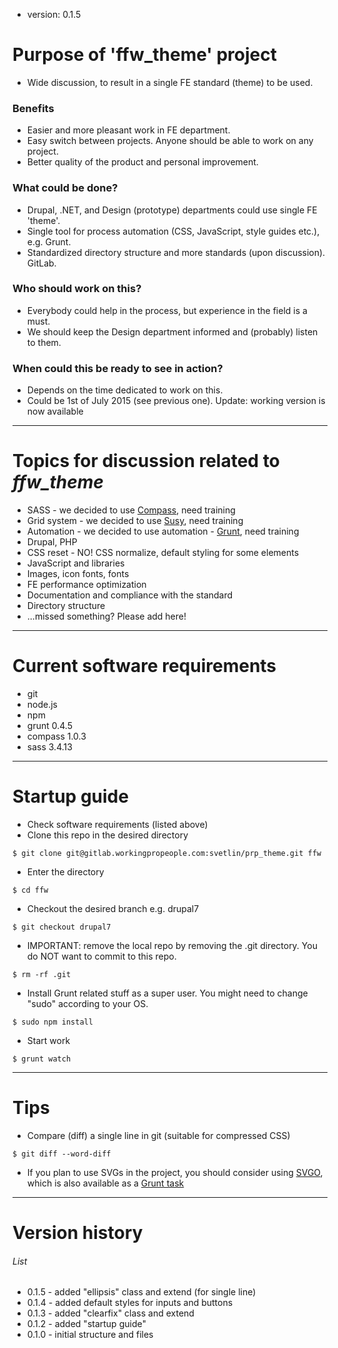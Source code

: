 * version: 0.1.5

# Purpose of 'ffw_theme' project #

* Wide discussion, to result in a single FE standard (theme) to be used.

### Benefits ###

* Easier and more pleasant work in FE department.
* Easy switch between projects. Anyone should be able to work on any project.
* Better quality of the product and personal improvement.

### What could be done? ###

* Drupal, .NET, and Design (prototype) departments could use single FE 'theme'.
* Single tool for process automation (CSS, JavaScript, style guides etc.), e.g. Grunt.
* Standardized directory structure and more standards (upon discussion). GitLab.

### Who should work on this? ###

* Everybody could help in the process, but experience in the field is a must.
* We should keep the Design department informed and (probably) listen to them.

### When could this be ready to see in action? ###

* Depends on the time dedicated to work on this.
* Could be 1st of July 2015 (see previous one). Update: working version is now available

---

# Topics for discussion related to *ffw_theme* #

* SASS - we decided to use [Compass](http://compass-style.org/), need training
* Grid system - we decided to use [Susy](http://susy.oddbird.net/), need training
* Automation - we decided to use automation - [Grunt](http://gruntjs.com/), need training
* Drupal, PHP
* CSS reset - NO! CSS normalize, default styling for some elements
* JavaScript and libraries
* Images, icon fonts, fonts
* FE performance optimization
* Documentation and compliance with the standard
* Directory structure
* ...missed something? Please add here!

---

# Current software requirements #

* git
* node.js
* npm
* grunt 0.4.5
* compass 1.0.3
* sass 3.4.13

---

# Startup guide #

* Check software requirements (listed above)
* Clone this repo in the desired directory

```
$ git clone git@gitlab.workingpropeople.com:svetlin/prp_theme.git ffw
```

* Enter the directory

```
$ cd ffw
```

* Checkout the desired branch e.g. drupal7

```
$ git checkout drupal7
```

* IMPORTANT: remove the local repo by removing the .git directory. You do NOT want to commit to this repo.

```
$ rm -rf .git
```

* Install Grunt related stuff as a super user. You might need to change "sudo" according to your OS.

```
$ sudo npm install
```

* Start work

```
$ grunt watch
```

---

# Tips #

* Compare (diff) a single line in git (suitable for compressed CSS)

```
$ git diff --word-diff
```

* If you plan to use SVGs in the project, you should consider using [SVGO](https://github.com/svg/svgo), which is also available as a [Grunt task](https://github.com/sindresorhus/grunt-svgmin)

---

# Version history #

###### List ######

* 0.1.5 - added "ellipsis" class and extend (for single line)
* 0.1.4 - added default styles for inputs and buttons
* 0.1.3 - added "clearfix" class and extend
* 0.1.2 - added "startup guide"
* 0.1.0 - initial structure and files
